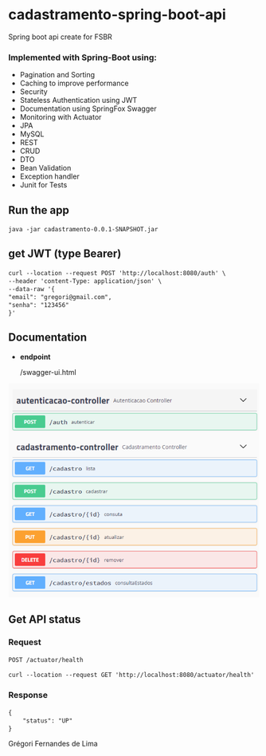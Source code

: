 
# cadastramento-spring-boot-api
 Spring boot api create for FSBR

### Implemented with Spring-Boot using:
- Pagination and Sorting
- Caching to improve performance
- Security
- Stateless Authentication using JWT
- Documentation using SpringFox Swagger
- Monitoring with Actuator
- JPA
- MySQL
- REST
- CRUD
- DTO
- Bean Validation
- Exception handler
- Junit for Tests

## Run the app

    java -jar cadastramento-0.0.1-SNAPSHOT.jar
    
## get JWT (type Bearer)

    curl --location --request POST 'http://localhost:8080/auth' \
	--header 'content-Type: application/json' \
	--data-raw '{
	"email": "gregori@gmail.com",
	"senha": "123456"
	}'


**Documentation**
----
* **endpoint**

  /swagger-ui.html
  
![](https://raw.githubusercontent.com/gregoriLima/cadastramento-spring-boot-api/main/src/main/resources/static/swagger.png)

## Get API status

### Request

`POST /actuator/health`

    curl --location --request GET 'http://localhost:8080/actuator/health'

### Response

    {
    	"status": "UP"
    }


Grégori Fernandes de Lima

